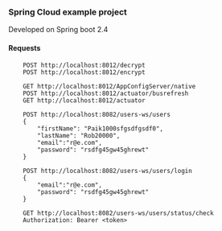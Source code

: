 ### Spring Cloud example project

Developed on Spring boot 2.4


#### Requests

        POST http://localhost:8012/decrypt
        POST http://localhost:8012/encrypt
        
        GET http://localhost:8012/AppConfigServer/native
        POST http://localhost:8012/actuator/busrefresh
        GET http://localhost:8012/actuator
        
        POST http://localhost:8082/users-ws/users
        {
            "firstName": "Paik1000sfgsdfgsdf0",
            "lastName": "Rob20000",
            "email":"r@e.com",
            "password": "rsdfg45gw45ghrewt"  
        }
        
        POST http://localhost:8082/users-ws/users/login
        {
            "email":"r@e.com",
            "password": "rsdfg45gw45ghrewt"  
        }
        
        GET http://localhost:8082/users-ws/users/status/check
        Authorization: Bearer <token>
